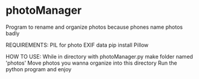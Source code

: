 # photoManager
Program to rename and organize photos because phones name photos badly


REQUIREMENTS:
  PIL for photo EXIF data
    pip install Pillow
    
HOW TO USE:
  While in directory with photoManager.py make folder named 'photos'
  Move photos you wanna organize into this directory
  Run the python program and enjoy
